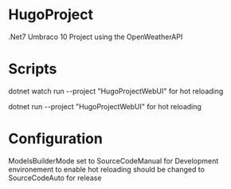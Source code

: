 # HugoProject
.Net7 Umbraco 10 Project using the OpenWeatherAPI

# Scripts

dotnet watch  run --project "HugoProjectWebUI"  for hot reloading

dotnet run --project "HugoProjectWebUI"  for hot reloading

# Configuration

ModelsBuilderMode set to SourceCodeManual for Development environement to enable hot reloading should be changed to SourceCodeAuto for release 

